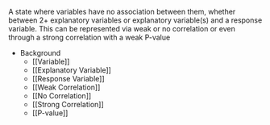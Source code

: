 A state where variables have no association between them, whether between 2+ explanatory variables or explanatory variable(s) and a response variable. This can be represented via weak or no correlation or even through a strong correlation with a weak P-value

- Background
	- [[Variable]]
	- [[Explanatory Variable]]
	- [[Response Variable]]
	- [[Weak Correlation]]
	- [[No Correlation]]
	- [[Strong Correlation]]
	- [[P-value]]